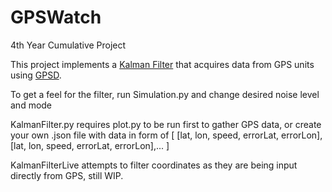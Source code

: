# GPSWatch
4th Year Cumulative Project

This project implements a [Kalman Filter](https://en.wikipedia.org/wiki/Kalman_filter) that acquires data from GPS units using [GPSD](http://www.catb.org/gpsd/). 

To get a feel for the filter, run Simulation.py and change desired noise level and mode

KalmanFilter.py requires plot.py to be run first to gather GPS data, or create your own .json file with data in form of 
[ [lat, lon, speed, errorLat, errorLon], [lat, lon, speed, errorLat, errorLon],... ]

KalmanFilterLive attempts to filter coordinates as they are being input directly from GPS, still WIP.

